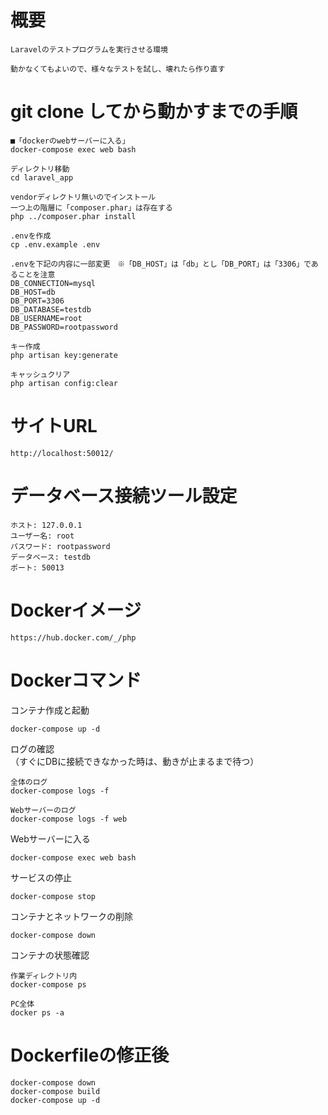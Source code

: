 # 概要

```
Laravelのテストプログラムを実行させる環境

動かなくてもよいので、様々なテストを試し、壊れたら作り直す
```

# git clone してから動かすまでの手順

```
■「dockerのwebサーバーに入る」
docker-compose exec web bash

ディレクトリ移動
cd laravel_app

vendorディレクトリ無いのでインストール
一つ上の階層に「composer.phar」は存在する
php ../composer.phar install

.envを作成
cp .env.example .env

.envを下記の内容に一部変更　※「DB_HOST」は「db」とし「DB_PORT」は「3306」であることを注意
DB_CONNECTION=mysql
DB_HOST=db
DB_PORT=3306
DB_DATABASE=testdb
DB_USERNAME=root
DB_PASSWORD=rootpassword

キー作成
php artisan key:generate

キャッシュクリア
php artisan config:clear
```







# サイトURL

```
http://localhost:50012/
```




# データベース接続ツール設定

```
ホスト: 127.0.0.1
ユーザー名: root
パスワード: rootpassword
データベース: testdb
ポート: 50013
```




# Dockerイメージ

```
https://hub.docker.com/_/php
```




# Dockerコマンド

コンテナ作成と起動
```
docker-compose up -d
```

ログの確認  
（すぐにDBに接続できなかった時は、動きが止まるまで待つ）
```
全体のログ
docker-compose logs -f

Webサーバーのログ
docker-compose logs -f web
```

Webサーバーに入る
```
docker-compose exec web bash
```

サービスの停止
```
docker-compose stop
```

コンテナとネットワークの削除
```
docker-compose down
```

コンテナの状態確認
```
作業ディレクトリ内
docker-compose ps

PC全体
docker ps -a
```




# Dockerfileの修正後

```
docker-compose down
docker-compose build
docker-compose up -d
```
